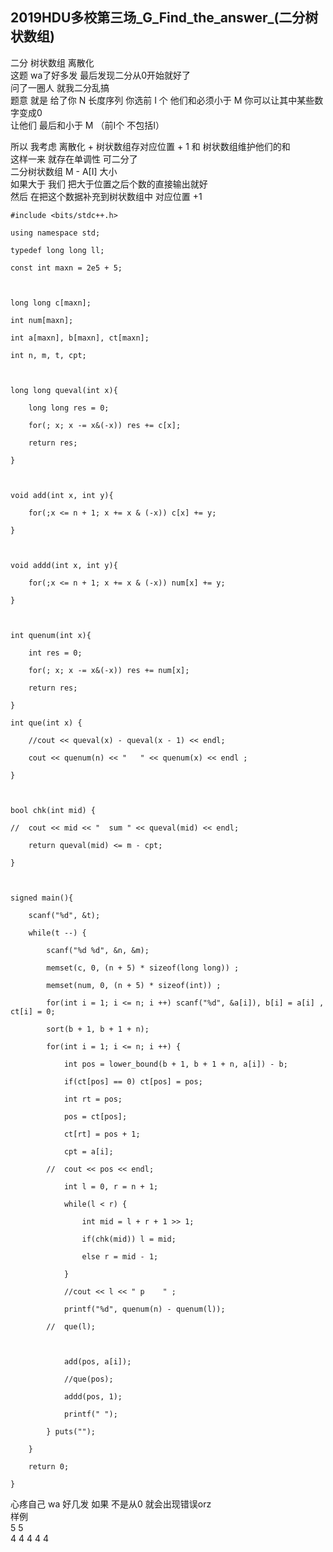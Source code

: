 ## 2019HDU多校第三场_G_Find_the_answer_(二分树状数组)

二分 树状数组 离散化  
这题 wa了好多发 最后发现二分从0开始就好了  
问了一圈人 就我二分乱搞  
题意 就是 给了你 N 长度序列 你选前 I 个 他们和必须小于 M 你可以让其中某些数字变成0  
让他们 最后和小于 M （前I个 不包括I）

所以 我考虑 离散化 + 树状数组存对应位置 + 1 和 树状数组维护他们的和  
这样一来 就存在单调性 可二分了  
二分树状数组 M - A[I] 大小  
如果大于 我们 把大于位置之后个数的直接输出就好  
然后 在把这个数据补充到树状数组中 对应位置 +1

    
    
    #include <bits/stdc++.h>
    using namespace std;
    typedef long long ll;
    const int maxn = 2e5 + 5;
    
    long long c[maxn];
    int num[maxn];
    int a[maxn], b[maxn], ct[maxn];
    int n, m, t, cpt;
    
    long long queval(int x){
        long long res = 0;
        for(; x; x -= x&(-x)) res += c[x];
        return res;
    }
    
    void add(int x, int y){
        for(;x <= n + 1; x += x & (-x)) c[x] += y;
    }
    
    void addd(int x, int y){
        for(;x <= n + 1; x += x & (-x)) num[x] += y;
    }
    
    int quenum(int x){
        int res = 0;
        for(; x; x -= x&(-x)) res += num[x];
        return res;
    }
    int que(int x) {
    	//cout << queval(x) - queval(x - 1) << endl;
    	cout << quenum(n) << "   " << quenum(x) << endl ;
    }
    
    bool chk(int mid) {
    //	cout << mid << "  sum " << queval(mid) << endl;
    	return queval(mid) <= m - cpt; 
    }
    
    signed main(){
    	scanf("%d", &t);
    	while(t --) {
    		scanf("%d %d", &n, &m);
    		memset(c, 0, (n + 5) * sizeof(long long)) ;
    		memset(num, 0, (n + 5) * sizeof(int)) ;
    		for(int i = 1; i <= n; i ++) scanf("%d", &a[i]), b[i] = a[i] , ct[i] = 0;
    		sort(b + 1, b + 1 + n);
    		for(int i = 1; i <= n; i ++) {
    			int pos = lower_bound(b + 1, b + 1 + n, a[i]) - b;
    			if(ct[pos] == 0) ct[pos] = pos;
    			int rt = pos;
    			pos = ct[pos];
    			ct[rt] = pos + 1;
    			cpt = a[i];
    		//	cout << pos << endl;	
    			int l = 0, r = n + 1;
    			while(l < r) {
    				int mid = l + r + 1 >> 1;
    				if(chk(mid)) l = mid;
    				else r = mid - 1;
    			} 
    			//cout << l << " p    " ;
    			printf("%d", quenum(n) - quenum(l)); 
    		//	que(l);
     		
     			add(pos, a[i]);
    			//que(pos);
    			addd(pos, 1);
    			printf(" ");
    		} puts("");
    	}
    	return 0;
    }
    

心疼自己 wa 好几发 如果 不是从0 就会出现错误orz  
样例  
5 5  
4 4 4 4 4

